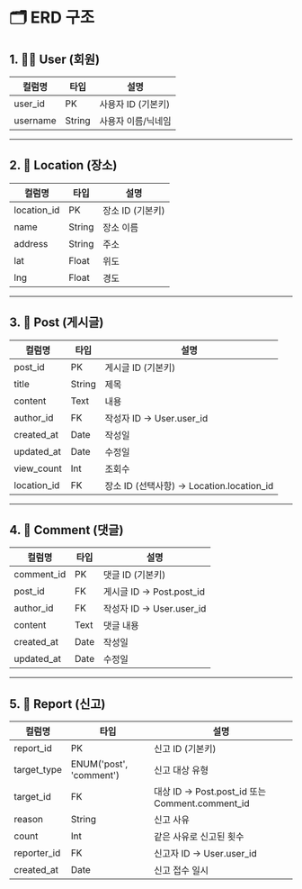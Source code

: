 # 🗂️ ERD 구조

## 1. 🧑‍💻 User (회원)

| 컬럼명    | 타입   | 설명              |
|----------|--------|-------------------|
| user_id  | PK     | 사용자 ID (기본키) |
| username | String | 사용자 이름/닉네임 |

---

## 2. 📍 Location (장소)

| 컬럼명      | 타입   | 설명                  |
|-------------|--------|-----------------------|
| location_id | PK     | 장소 ID (기본키)      |
| name        | String | 장소 이름             |
| address     | String | 주소                  |
| lat         | Float  | 위도                  |
| lng         | Float  | 경도                  |

---

## 3. 📝 Post (게시글)

| 컬럼명      | 타입   | 설명                                           |
|-------------|--------|------------------------------------------------|
| post_id     | PK     | 게시글 ID (기본키)                              |
| title       | String | 제목                                           |
| content     | Text   | 내용                                           |
| author_id   | FK     | 작성자 ID → User.user_id                       |
| created_at  | Date   | 작성일                                         |
| updated_at  | Date   | 수정일                                         |
| view_count  | Int    | 조회수                                         |
| location_id | FK     | 장소 ID (선택사항) → Location.location_id      |

---

## 4. 💬 Comment (댓글)

| 컬럼명     | 타입   | 설명                                 |
|------------|--------|--------------------------------------|
| comment_id | PK     | 댓글 ID (기본키)                     |
| post_id    | FK     | 게시글 ID → Post.post_id             |
| author_id  | FK     | 작성자 ID → User.user_id             |
| content    | Text   | 댓글 내용                            |
| created_at | Date   | 작성일                               |
| updated_at | Date   | 수정일                               |

---

## 5. 🚨 Report (신고)

| 컬럼명      | 타입                    | 설명                                               |
|-------------|-------------------------|----------------------------------------------------|
| report_id   | PK                      | 신고 ID (기본키)                                    |
| target_type | ENUM('post', 'comment') | 신고 대상 유형                                     |
| target_id   | FK                      | 대상 ID → Post.post_id 또는 Comment.comment_id     |
| reason      | String                  | 신고 사유                                           |
| count       | Int                     | 같은 사유로 신고된 횟수                            |
| reporter_id | FK                      | 신고자 ID → User.user_id                           |
| created_at  | Date                    | 신고 접수 일시                                     |
